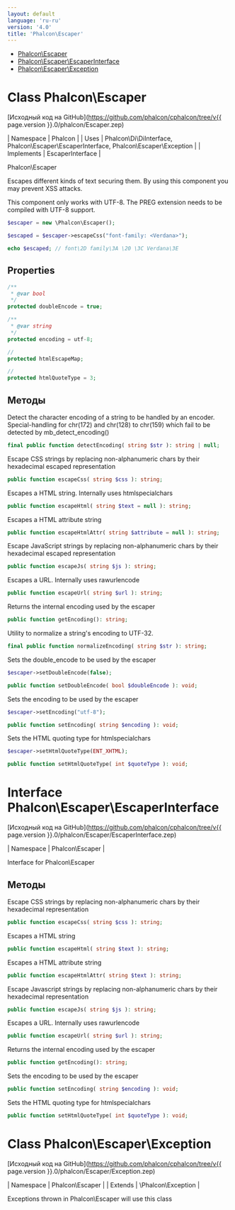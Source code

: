 ```yaml
---
layout: default
language: 'ru-ru'
version: '4.0'
title: 'Phalcon\Escaper'
---
```


* [Phalcon\Escaper](#escaper)
* [Phalcon\Escaper\EscaperInterface](#escaper-escaperinterface)
* [Phalcon\Escaper\Exception](#escaper-exception)

<h1 id="escaper">Class Phalcon\Escaper</h1>

[Исходный код на GitHub](https://github.com/phalcon/cphalcon/tree/v{{ page.version }}.0/phalcon/Escaper.zep)

| Namespace | Phalcon | | Uses | Phalcon\Di\DiInterface, Phalcon\Escaper\EscaperInterface, Phalcon\Escaper\Exception | | Implements | EscaperInterface |

Phalcon\Escaper

Escapes different kinds of text securing them. By using this component you may prevent XSS attacks.

This component only works with UTF-8. The PREG extension needs to be compiled with UTF-8 support.

```php
$escaper = new \Phalcon\Escaper();

$escaped = $escaper->escapeCss("font-family: <Verdana>");

echo $escaped; // font\2D family\3A \20 \3C Verdana\3E
```

## Properties

```php
/**
 * @var bool
 */
protected doubleEncode = true;

/**
 * @var string
 */
protected encoding = utf-8;

//
protected htmlEscapeMap;

//
protected htmlQuoteType = 3;

```

## Методы

Detect the character encoding of a string to be handled by an encoder. Special-handling for chr(172) and chr(128) to chr(159) which fail to be detected by mb_detect_encoding()

```php
final public function detectEncoding( string $str ): string | null;
```

Escape CSS strings by replacing non-alphanumeric chars by their hexadecimal escaped representation

```php
public function escapeCss( string $css ): string;
```

Escapes a HTML string. Internally uses htmlspecialchars

```php
public function escapeHtml( string $text = null ): string;
```

Escapes a HTML attribute string

```php
public function escapeHtmlAttr( string $attribute = null ): string;
```

Escape JavaScript strings by replacing non-alphanumeric chars by their hexadecimal escaped representation

```php
public function escapeJs( string $js ): string;
```

Escapes a URL. Internally uses rawurlencode

```php
public function escapeUrl( string $url ): string;
```

Returns the internal encoding used by the escaper

```php
public function getEncoding(): string;
```

Utility to normalize a string's encoding to UTF-32.

```php
final public function normalizeEncoding( string $str ): string;
```

Sets the double_encode to be used by the escaper

```php
$escaper->setDoubleEncode(false);
```

```php
public function setDoubleEncode( bool $doubleEncode ): void;
```

Sets the encoding to be used by the escaper

```php
$escaper->setEncoding("utf-8");
```

```php
public function setEncoding( string $encoding ): void;
```

Sets the HTML quoting type for htmlspecialchars

```php
$escaper->setHtmlQuoteType(ENT_XHTML);
```

```php
public function setHtmlQuoteType( int $quoteType ): void;
```

<h1 id="escaper-escaperinterface">Interface Phalcon\Escaper\EscaperInterface</h1>

[Исходный код на GitHub](https://github.com/phalcon/cphalcon/tree/v{{ page.version }}.0/phalcon/Escaper/EscaperInterface.zep)

| Namespace | Phalcon\Escaper |

Interface for Phalcon\Escaper

## Методы

Escape CSS strings by replacing non-alphanumeric chars by their hexadecimal representation

```php
public function escapeCss( string $css ): string;
```

Escapes a HTML string

```php
public function escapeHtml( string $text ): string;
```

Escapes a HTML attribute string

```php
public function escapeHtmlAttr( string $text ): string;
```

Escape Javascript strings by replacing non-alphanumeric chars by their hexadecimal representation

```php
public function escapeJs( string $js ): string;
```

Escapes a URL. Internally uses rawurlencode

```php
public function escapeUrl( string $url ): string;
```

Returns the internal encoding used by the escaper

```php
public function getEncoding(): string;
```

Sets the encoding to be used by the escaper

```php
public function setEncoding( string $encoding ): void;
```

Sets the HTML quoting type for htmlspecialchars

```php
public function setHtmlQuoteType( int $quoteType ): void;
```

<h1 id="escaper-exception">Class Phalcon\Escaper\Exception</h1>

[Исходный код на GitHub](https://github.com/phalcon/cphalcon/tree/v{{ page.version }}.0/phalcon/Escaper/Exception.zep)

| Namespace | Phalcon\Escaper | | Extends | \Phalcon\Exception |

Exceptions thrown in Phalcon\Escaper will use this class